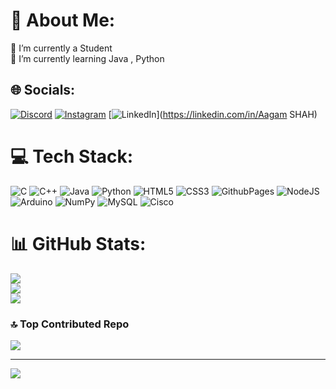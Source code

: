 # 💫 About Me:
🔭 I’m currently a Student<br>🌱 I’m currently learning Java , Python


## 🌐 Socials:
[![Discord](https://img.shields.io/badge/Discord-%237289DA.svg?logo=discord&logoColor=white)](https://discord.gg/infernohawk9444) [![Instagram](https://img.shields.io/badge/Instagram-%23E4405F.svg?logo=Instagram&logoColor=white)](https://instagram.com/aagam_3206) [![LinkedIn](https://img.shields.io/badge/LinkedIn-%230077B5.svg?logo=linkedin&logoColor=white)](https://linkedin.com/in/Aagam SHAH) 

# 💻 Tech Stack:
![C](https://img.shields.io/badge/c-%2300599C.svg?style=for-the-badge&logo=c&logoColor=white) ![C++](https://img.shields.io/badge/c++-%2300599C.svg?style=for-the-badge&logo=c%2B%2B&logoColor=white) ![Java](https://img.shields.io/badge/java-%23ED8B00.svg?style=for-the-badge&logo=openjdk&logoColor=white) ![Python](https://img.shields.io/badge/python-3670A0?style=for-the-badge&logo=python&logoColor=ffdd54) ![HTML5](https://img.shields.io/badge/html5-%23E34F26.svg?style=for-the-badge&logo=html5&logoColor=white) ![CSS3](https://img.shields.io/badge/css3-%231572B6.svg?style=for-the-badge&logo=css3&logoColor=white) ![GithubPages](https://img.shields.io/badge/github%20pages-121013?style=for-the-badge&logo=github&logoColor=white) ![NodeJS](https://img.shields.io/badge/node.js-6DA55F?style=for-the-badge&logo=node.js&logoColor=white) ![Arduino](https://img.shields.io/badge/-Arduino-00979D?style=for-the-badge&logo=Arduino&logoColor=white) ![NumPy](https://img.shields.io/badge/numpy-%23013243.svg?style=for-the-badge&logo=numpy&logoColor=white) ![MySQL](https://img.shields.io/badge/mysql-4479A1.svg?style=for-the-badge&logo=mysql&logoColor=white) ![Cisco](https://img.shields.io/badge/cisco-%23049fd9.svg?style=for-the-badge&logo=cisco&logoColor=black)
# 📊 GitHub Stats:
![](https://github-readme-stats.vercel.app/api?username=Aagam0326&theme=radical&hide_border=false&include_all_commits=true&count_private=true)<br/>
![](https://github-readme-streak-stats.herokuapp.com/?user=Aagam0326&theme=radical&hide_border=false)<br/>
![](https://github-readme-stats.vercel.app/api/top-langs/?username=Aagam0326&theme=radical&hide_border=false&include_all_commits=true&count_private=true&layout=compact)

### 🔝 Top Contributed Repo
![](https://github-contributor-stats.vercel.app/api?username=Aagam0326&limit=5&theme=gruvbox_light&combine_all_yearly_contributions=true)

---
[![](https://visitcount.itsvg.in/api?id=Aagam0326&icon=2&color=0)](https://visitcount.itsvg.in)

<!-- Proudly created with GPRM ( https://gprm.itsvg.in ) -->

